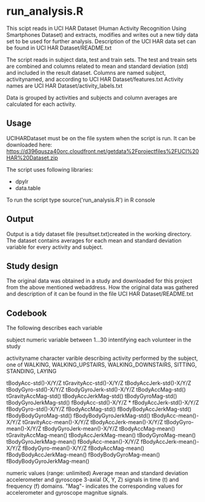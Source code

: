 
# run_analysis.R


This scipt reads in UCI HAR Dataset (Human Activity Recognition Using
Smartphones Dataset) and extracts, modifies and writes out a new tidy
data set to be used for further analysis. Description of the UCI HAR
data set can be found in UCI HAR Dataset/README.txt

The script reads in subject data, test and train sets. The test and
treain sets are combined and columns related to mean and standard
deviation (std) and included in the result dataset. Columns are named
subject, activitynamed, and according to UCI HAR Dataset/features.txt
Activity names are UCI HAR Dataset/activity_labels.txt

Data is grouped by activities and subjects and column averages are
calculated for each activity.


## Usage

UCIHARDataset must be on the file system when the script is run. It
can be downloaded here: https://d396qusza40orc.cloudfront.net/getdata%2Fprojectfiles%2FUCI%20HAR%20Dataset.zip

The script uses following libraries:

 - dpylr
 - data.table 


To  run the script type source('run_analysis.R') in R console

## Output

Output is a tidy dataset file (resultset.txt)created in the working
directory. The dataset contains averages for each mean and standard
deviation variable for every activity and subject.

## Study design

The original data was obtained in a study and downloaded for this
project from the above mentioned webaddress. How the original data was
gathered and description of it can be found in the file UCI HAR
Dataset/README.txt

## Codebook 

The following describes each variable


subject
numeric variable between 1...30 intentifying each volunteer in the study

activityname 
character varible describing activity performed by the subject, one of WALKING, WALKING_UPSTAIRS, WALKING_DOWNSTAIRS, SITTING, STANDING, LAYING
   
tBodyAcc-std()-X/Y/Z
tGravityAcc-std()-X/Y/Z
tBodyAccJerk-std()-X/Y/Z
tBodyGyro-std()-X/Y/Z
tBodyGyroJerk-std()-X/Y/Z
tBodyAccMag-std()
tGravityAccMag-std()
tBodyAccJerkMag-std()
tBodyGyroMag-std()
tBodyGyroJerkMag-std()
fBodyAcc-std()-X/Y/Z *
fBodyAccJerk-std()-X/Y/Z
fBodyGyro-std()-X/Y/Z
fBodyAccMag-std()
fBodyBodyAccJerkMag-std()
fBodyBodyGyroMag-std()
fBodyBodyGyroJerkMag-std()
tBodyAcc-mean()-X/Y/Z
tGravityAcc-mean()-X/Y/Z
tBodyAccJerk-mean()-X/Y/Z
tBodyGyro-mean()-X/Y/Z
tBodyGyroJerk-mean()-X/Y/Z
tBodyAccMag-mean()
tGravityAccMag-mean()
tBodyAccJerkMag-mean()
tBodyGyroMag-mean()
tBodyGyroJerkMag-mean()
fBodyAcc-mean()-X/Y/Z
fBodyAccJerk-mean()-X/Y/Z
fBodyGyro-mean()-X/Y/Z
fBodyAccMag-mean()
fBodyBodyAccJerkMag-mean()
fBodyBodyGyroMag-mean()
fBodyBodyGyroJerkMag-mean() 

numeric values (range: unlimited) Average mean and standard deviation
accelerometer and gyroscope 3-axial (X, Y, Z) signals in time (t) and
frequency (f) domains. "Mag"- indicates the corresponding values for
accelerometer and gyroscope magnitue signals.